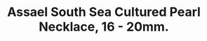 ---
title: Assael South Sea Cultured Pearl Necklace, 16 - 20mm.
description: |
  A timeless silhouette, this necklace of 23 graduated South Sea Cultured Pearls is finished with a Pave Diamond clasp - perfection from all angles.
specs: |
  16.0 - 20.0mm South Sea Cultured Pearls with 18K White Gold and Pave Diamond Clasp.
images:
  - /uploads/assael-south-sea-cultured-pearl-necklace-16-20mm.png
category: Classic Assael
order: 26
tags:
  - necklaces
---